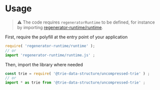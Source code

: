 # Usage

> :warning: The code requires `regeneratorRuntime` to be defined, for instance by importing
> [regenerator-runtime/runtime](https://www.npmjs.com/package/regenerator-runtime).

First, require the polyfill at the entry point of your application
```js
require( 'regenerator-runtime/runtime' );
// or
import 'regenerator-runtime/runtime.js' ;
```

Then, import the library where needed
```js
const trie = require( '@trie-data-structure/uncompressed-trie' ) ;
// or
import * as trie from '@trie-data-structure/uncompressed-trie' ;
```
